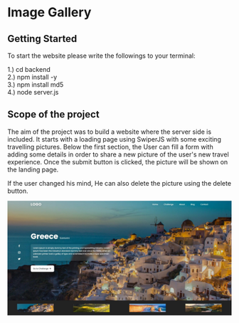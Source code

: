 # Image Gallery

## Getting Started 

To start the website please write the followings to your terminal: 

1.) cd backend   
2.) npm install -y   
3.) npm install md5   
4.) node server.js    

## Scope of the project

The aim of the project was to build a website where the server side is included. It starts with a loading page using SwiperJS with some exciting travelling pictures. Below the first section, the User can fill a form with adding some details in order to share a new picture of the user's new travel experience. Once the submit button is clicked, the picture will be shown on the landing page. 

If the user changed his mind, He can also delete the picture using the delete button.


![Landing Page!](/frontend/public/img/image_gallery.jpg "Landing Page")

